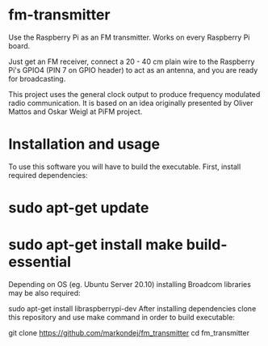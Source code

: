 # fm-transmitter
Use the Raspberry Pi as an FM transmitter. Works on every Raspberry Pi board.

Just get an FM receiver, connect a 20 - 40 cm plain wire to the Raspberry Pi's GPIO4 (PIN 7 on GPIO header) to act as an antenna, and you are ready for broadcasting.

This project uses the general clock output to produce frequency modulated radio communication. It is based on an idea originally presented by Oliver Mattos and Oskar Weigl at PiFM project.
# Installation and usage
To use this software you will have to build the executable. First, install required dependencies:

# sudo apt-get update
# sudo apt-get install make build-essential
Depending on OS (eg. Ubuntu Server 20.10) installing Broadcom libraries may be also required:

sudo apt-get install libraspberrypi-dev
After installing dependencies clone this repository and use make command in order to build executable:

git clone https://github.com/markondej/fm_transmitter
cd fm_transmitter

